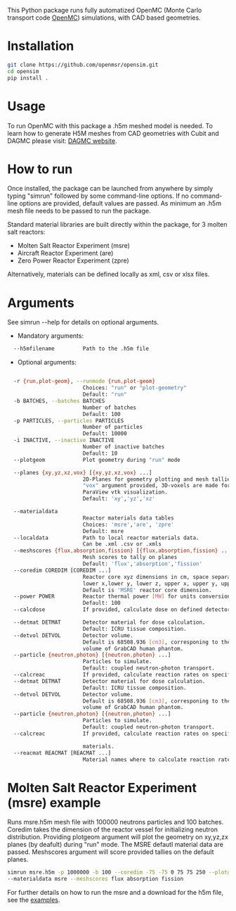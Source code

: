 This Python package runs fully automatized OpenMC (Monte Carlo transport
code [OpenMC](https://github.com/openmc-dev/openmc)) simulations, with CAD based
geometries.

# Installation

```bash
git clone https://github.com/openmsr/opensim.git
cd opensim
pip install .
```

# Usage
To run OpenMC with this package a .h5m meshed model is needed.
To learn how to generate H5M meshes from CAD geometries with Cubit and DAGMC
please visit: [DAGMC website](https://svalinn.github.io/DAGMC/).

# How to run

Once installed, the package can be launched from anywhere by simply typing
"simrun" followed by some command-line options. If no command-line options are
provided, default values are passed. As minimum an .h5m mesh file needs to
be passed to run the package.

Standard material libraries are built directly within the package, for 3 molten salt reactors:
- Molten Salt Reactor Experiment (msre)
- Aircraft Reactor Experiment (are)
- Zero Power Reactor Experiment (zpre)

Alternatively, materials can be defined locally as xml, csv or xlsx files.

# Arguments
See simrun --help for details on optional arguments.

- Mandatory arguments:

```bash
  --h5mfilename         Path to the .h5m file
```

- Optional arguments:
```bash

  -r {run,plot-geom}, --runmode {run,plot-geom}
                        Choices: "run" or "plot-geometry"
                        Default: "run"
  -b BATCHES, --batches BATCHES
                        Number of batches
                        Default: 100
  -p PARTICLES, --particles PARTICLES
                        Number of particles
                        Default: 10000
  -i INACTIVE, --inactive INACTIVE
                        Number of inactive batches
                        Default: 10
  --plotgeom            Plot geometry during "run" mode

  --planes {xy,yz,xz,vox} [{xy,yz,xz,vox} ...]
                        2D-Planes for geometry plotting and mesh tallies. When
                        "vox" argument provided, 3D-voxels are made for
                        ParaView vtk visualization.
                        Default: 'xy','yz','xz'

  --materialdata        
                        Reactor materials data tables
                        Choices: 'msre','are', 'zpre'
                        Default: msre
  --localdata           Path to local reactor materials data.
                        Can be .xml .csv or .xmls
  --meshscores {flux,absorption,fission} [{flux,absorption,fission} ...]
                        Mesh scores to tally on planes
                        Default: 'flux','absorption','fission'
  --coredim COREDIM [COREDIM ...]
                        Reactor core xyz dimensions in cm, space separated, in the order:
                        lower x,lower y, lower z, upper x, upper y, upper z.
                        Default is 'MSRE' reactor core dimension.
  --power POWER         Reactor thermal power [MW] for units conversion.    
                        Default: 100
  --calcdose            If provided, calculate dose on defined detector.

  --detmat DETMAT       Detector material for dose calculation.
                        Default: ICRU tissue composition.
  --detvol DETVOL       Detector volume.
                        Default is 68508.936 [cm3], corresponing to the
                        volume of GrabCAD human phantom.
  --particle {neutron,photon} [{neutron,photon} ...]
                        Particles to simulate.
                        Default: coupled neutron-photon transport.
  --calcreac            If provided, calculate reaction rates on specified
  --detmat DETMAT       Detector material for dose calculation.
                        Default: ICRU tissue composition.
  --detvol DETVOL       Detector volume.
                        Default is 68508.936 [cm3], corresponing to the
                        volume of GrabCAD human phantom.
  --particle {neutron,photon} [{neutron,photon} ...]
                        Particles to simulate.
                        Default: coupled neutron-photon transport.
  --calcreac            If provided, calculate reaction rates on specified

                        materials.
  --reacmat REACMAT [REACMAT ...]
                        Material names where to calculate reaction rates.                  

```
# Molten Salt Reactor Experiment (msre) example
Runs msre.h5m mesh file with 100000 neutrons particles and 100 batches. Coredim takes the
dimension of the reactor vessel for initializing neutron distribution. Providing plotgeom argument
will plot the geometry on xy,yz,zx planes (by deafult) during "run" mode. The MSRE defautl material data are passed.
Meshscores argument will score provided tallies on the default planes.

```bash
simrun msre.h5m -p 1000000 -b 100 --coredim -75 -75 0 75 75 250 --plotgeom
--materialdata msre --meshscores flux absorption fission
```
For further details on how to run the msre and a download for the h5m file, see the [examples](https://github.com/openmsr/opensim/tree/main/examples).
